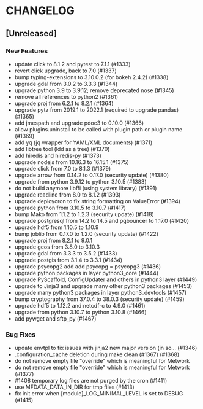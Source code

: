 # CHANGELOG

## [Unreleased]

### New Features

- update click to 8.1.2 and pytest to 7.1.1 (#1333)
- revert click upgrade, back to 7.0 (#1337)
- bump typing-extensions to 3.10.0.2 (for bokeh 2.4.2) (#1338)
- upgrade gdal from 3.0.2 to 3.3.3 (#1344)
- upgrade python 3.9 to 3.9.12; remove deprecated nose (#1345)
- remove all references to python2 (#1361)
- upgrade proj from 6.2.1 to 8.2.1 (#1364)
- upgrade pytz from 2019.1 to 2022.1 (required to upgrade pandas) (#1365)
- add jmespath and upgrade pdoc3 to 0.10.0 (#1366)
- allow plugins.uninstall to be called with plugin path or plugin name (#1369)
- add yq (jq wrapper for YAML/XML documents) (#1371)
- add libtree tool (ldd as a tree) (#1370)
- add hiredis and hiredis-py (#1373)
- upgrade nodejs from 10.16.3 to 16.15.1  (#1375)
- upgrade click from 7.0 to 8.1.3 (#1379)
- upgrade arrow from 0.14.2 to 0.17.0 (security update) (#1380)
- upgrade from python 3.9.12 to python 3.10.5 (#1383)
- do not build anymore libffi (using system library) (#1391)
- upgrade readline from 8.0 to 8.1.2 (#1393)
- upgrade deploycron to fix string formatting on ValueError (#1394)
- upgrade python from 3.10.5 to 3.10.7 (#1417)
- bump Mako from 1.1.2 to 1.2.3 (security update) (#1418)
- upgrade postgresql from 14.2 to 14.5 and pgbouncer to 1.17.0 (#1420)
- upgrade hdf5 from 1.10.5 to 1.10.9
- bump joblib from 0.17.0 to 1.2.0 (security update) (#1422)
- upgrade proj from 8.2.1 to 9.0.1
- upgrade geos from 3.8.0 to 3.10.3
- upgrade gdal from 3.3.3 to 3.5.2 (#1433)
- upgrade postgis from 3.1.4 to 3.3.1 (#1434)
- upgrade psycopg2 add add psycopg = psycopg3 (#1436)
- upgrade python packages in layer python3_core (#1444)
- upgrade PyScaffold, ConfigUpdater and others in python3 layer (#1449)
- upgrade to Jinja3 and upgrade many other python3 packages (#1453)
- upgrade many python3 packages in layer python3_devtools (#1457)
- bump cryptography from 37.0.4 to 38.0.3 (security update) (#1459)
- upgrade hdf5 to 1.12.2 and netcdf-c to 4.9.0 (#1461)
- upgrade from python 3.10.7 to python 3.10.8 (#1466)
- add pywget and sftp_py (#1467)

### Bug Fixes

- update envtpl to fix issues with jinja2 new major version (in so… (#1346)
- .configuration_cache deletion during make clean (#1367) (#1368)
- do not remove empty file "override" which is meaningful for Metwork
- do not remove empty file "override" which is meaningful for Metwork (#1377)
- #1408 temporary log files are not purged by the cron (#1411)
- use MFDATA_DATA_IN_DIR for tmp files (#1413)
- fix init error when [module]_LOG_MINIMAL_LEVEL is set to DEBUG (#1415)


